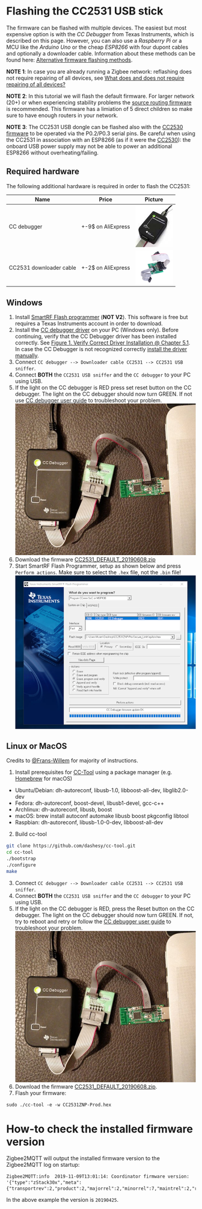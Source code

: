 ---
---
# Flashing the CC2531 USB stick
The firmware can be flashed with multiple devices. The easiest but most expensive option is with the *CC Debugger* from Texas Instruments, which is described on this page. However, you can also use a *Raspberry Pi* or a MCU like the *Arduino Uno* or the cheap *ESP8266* with four dupont cables and optionally a downloader cable. Information about these methods can be found here: [Alternative firmware flashing methods](../information/alternative_flashing_methods.md).

**NOTE 1**: In case you are already running a Zigbee network: reflashing does not require repairing of all devices, see [What does and does not require repairing of all devices?](../information/FAQ.html#what-does-and-does-not-require-repairing-of-all-devices)

**NOTE 2**: In this tutorial we will flash the default firmware. For larger network (20+) or when experiencing stability problems the [source routing firmware](https://github.com/Koenkk/Z-Stack-firmware/tree/master/coordinator/Z-Stack_Home_1.2/bin/source_routing) is recommended. This firmware has a limiation of 5 direct children so make sure to have enough routers in your network.

**NOTE 3**: The CC2531 USB dongle can be flashed also with the [CC2530 firmware](https://github.com/Koenkk/Z-Stack-firmware/tree/master/coordinator/Z-Stack_Home_1.2/bin/default) to be operated via the P0.2/P0.3 serial pins. Be careful when using the CC2531 in association with an ESP8266 (as if it were the [CC2530](https://www.zigbee2mqtt.io/information/connecting_cc2530.html#via-an-esp8266)): the onboard USB power supply may not be able to power an additional ESP8266 without overheating/failing.

## Required hardware
The following additional hardware is required in order to flash the CC2531:

| Name | Price | Picture |
| ------------- | ------------- | ------------- |
| CC debugger | +-9$ on AliExpress | ![CC debugger](../images/cc_debugger.jpg) |
| CC2531 downloader cable | +-2$ on AliExpress | ![Downloader cable CC2531](../images/downloader_cable.png) |


## Windows
1. Install [SmartRF Flash programmer](http://www.ti.com/tool/flash-programmer) (**NOT V2**). This software is free but requires a Texas Instruments account in order to download.
2. Install the [CC debugger driver](http://www.ti.com/general/docs/lit/getliterature.tsp?baseLiteratureNumber=swrc212&fileType=zip) on your PC (Windows only). Before continuing, verify that the CC Debugger driver has been installed correctly. See [Figure 1. Verify Correct Driver Installation @ Chapter 5.1](http://www.ti.com/lit/ug/swru197h/swru197h.pdf). In case the CC Debugger is not recognized correctly [install the driver manually](https://www.youtube.com/watch?v=jyKrxxXOvQY).
2. Connect `CC debugger --> Downloader cable CC2531 --> CC2531 USB sniffer`.
3. Connect **BOTH** the `CC2531 USB sniffer` and the `CC debugger` to your PC using USB.
3. If the light on the CC debugger is RED press set reset button on the CC debugger. The light on the CC debugger should now turn GREEN. If not use [CC debugger user guide](http://www.ti.com/lit/ug/swru197h/swru197h.pdf) to troubleshoot your problem.
![How to connect](../images/connected.jpg)
4. Download the firmware [CC2531_DEFAULT_20190608.zip](https://github.com/Koenkk/Z-Stack-firmware/raw/master/coordinator/Z-Stack_Home_1.2/bin/default/CC2531_DEFAULT_20190608.zip)
5. Start SmartRF Flash Programmer, setup as shown below and press `Perform actions`. Make sure to select the `.hex` file, not the `.bin` file!
![SmartRF Flash Programmer](../images/smartrf.png)

## Linux or MacOS
Credits to [@Frans-Willem](https://github.com/frans-Willem) for majority of instructions.

1. Install prerequisites for [CC-Tool](https://github.com/dashesy/cc-tool) using a package manager (e.g. [Homebrew](https://brew.sh/) for macOS)
* Ubuntu/Debian: dh-autoreconf, libusb-1.0, libboost-all-dev, libglib2.0-dev
* Fedora: dh-autoreconf, boost-devel, libusb1-devel, gcc-c++
* Archlinux: dh-autoreconf, libusb, boost
* macOS: brew install autoconf automake libusb boost pkgconfig libtool
* Raspbian: dh-autoreconf, libusb-1.0-0-dev, libboost-all-dev

2. Build cc-tool
```bash
git clone https://github.com/dashesy/cc-tool.git
cd cc-tool
./bootstrap
./configure
make
```
3. Connect `CC debugger --> Downloader cable CC2531 --> CC2531 USB sniffer`.
4. Connect **BOTH** the `CC2531 USB sniffer` and the `CC debugger` to your PC using USB.
5. If the light on the CC debugger is RED, press the Reset button on the CC debugger. The light on the CC debugger should now turn GREEN. If not, try to reboot and retry or follow the [CC debugger user guide](http://www.ti.com/lit/ug/swru197h/swru197h.pdf) to troubleshoot your problem.
![How to connect](../images/connected.jpg)
6. Download the firmware [CC2531_DEFAULT_20190608.zip](https://github.com/Koenkk/Z-Stack-firmware/raw/master/coordinator/Z-Stack_Home_1.2/bin/default/CC2531_DEFAULT_20190608.zip).
7. Flash your firmware:
```
sudo ./cc-tool -e -w CC2531ZNP-Prod.hex
```

# How-to check the installed firmware version
Zigbee2MQTT will output the installed firmware version to the Zigbee2MQTT log on startup:
```
Zigbee2MQTT:info  2019-11-09T13:01:14: Coordinator firmware version: '{"type":"zStack30x","meta":{"transportrev":2,"product":2,"majorrel":2,"minorrel":7,"maintrel":2,"revision":20190425}}'
```

In the above example the version is `20190425`.
